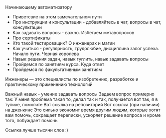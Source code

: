 Начинающему автоматизатору

- Приветсвие на этом замечательном пути
- Про инструкции и консультации - добавляйтесь в чат, вопросы в чат, консультации
- Как задавать вопросы - важно. Избегаем метавопросов
- Про сертификаты
- Кто такой тестироващик? О инженерах и магии
- Как учиться - регулярность, трудолюбие, дисциплина залог успеха. Начало пути. Черная королева
- Навык решения задач, навык гуглить, навык задавать вопросы
- Пройдемся по занятиям курса. Куда ответ
- Пройдемся по факультативным занятиям

Инженеры — это специалисты по изобретению, разработке и практическому применению технологий

Важный навык - умение задавать вопросы
Задаем вопрос примерно так:
У меня проблема такая то, делал так и так, получается вот так, я в тупике, помогите
Вот ссылка на репозиторий
Вот ссылка (при наличии) на дженкинс
Это сильно экономит время другим людям, которые хотят вам помочь, сокращает переписки, ускоряет решение вопроса и кроме
того, побуждает помочь

Ссылка лучше тысячи слов :)

